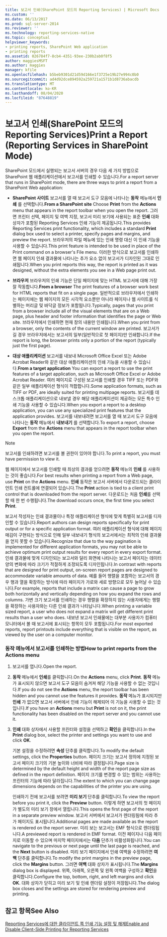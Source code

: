 ```yaml
---
title: 보고서 인쇄(SharePoint 모드의 Reporting Services) | Microsoft Docs
ms.custom: ''
ms.date: 06/13/2017
ms.prod: sql-server-2014
ms.reviewer: ''
ms.technology: reporting-services-native
ms.topic: conceptual
helpviewer_keywords:
- printing reports, SharePoint Web application
- printing reports
ms.assetid: 026784f7-8cb4-4351-93ee-230b2ab0f8f5
author: maggiesMSFT
ms.author: maggies
manager: kfile
ms.openlocfilehash: b5beb9301d21d59d166e1f3725e19b27e994c0b0
ms.sourcegitcommit: ad4d92dce894592a259721a1571b1d8736abacdb
ms.translationtype: MT
ms.contentlocale: ko-KR
ms.lasthandoff: 08/04/2020
ms.locfileid: "87648819"
---
```

# <a name="print-a-report-reporting-services-in-sharepoint-mode"></a><span data-ttu-id="e197d-102">보고서 인쇄(SharePoint 모드의 Reporting Services)</span><span class="sxs-lookup"><span data-stu-id="e197d-102">Print a Report (Reporting Services in SharePoint Mode)</span></span>
  <span data-ttu-id="e197d-103">SharePoint 모드에서 실행되는 보고서 서버의 경우 다음 세 가지 방법으로 SharePoint 웹 애플리케이션에서 보고서를 인쇄할 수 있습니다.</span><span class="sxs-lookup"><span data-stu-id="e197d-103">For a report server that runs in SharePoint mode, there are three ways to print a report from a SharePoint Web application:</span></span>  
  
-   <span data-ttu-id="e197d-104">**SharePoint 사이트** 보고서를 열 때 보고서 도구 모음에 나타나는 **동작** 메뉴에서 **인쇄** 를 선택합니다.</span><span class="sxs-lookup"><span data-stu-id="e197d-104">**From a SharePoint site** Choose **Print** from the **Actions** menu that appears in the report toolbar when you open the report.</span></span> <span data-ttu-id="e197d-105">그러면 프린터 선택, 페이지 및 여백 지정, 보고서 미리 보기에 사용되는 표준 **인쇄** 대화 상자가 포함된 Reporting Services 인쇄 기능이 제공됩니다.</span><span class="sxs-lookup"><span data-stu-id="e197d-105">This provides Reporting Services print functionality, which includes a standard **Print** dialog box used to select a printer, specify pages and margins, and preview the report.</span></span> <span data-ttu-id="e197d-106">브라우저의 파일 메뉴에 있는 인쇄 명령 대신 이 인쇄 기능을 사용할 수 있습니다.</span><span class="sxs-lookup"><span data-stu-id="e197d-106">This print feature is intended to be used in place of the Print command on a browser's File menu.</span></span> <span data-ttu-id="e197d-107">이러한 방식으로 보고서를 인쇄하면 웹 페이지 인쇄 결과물에 나타나는 추가 요소 없이 보고서가 디자인된 그대로 인쇄됩니다.</span><span class="sxs-lookup"><span data-stu-id="e197d-107">When you print reports this way, the report is printed as it was designed, without the extra elements you see in a Web page print out.</span></span>  
  
-   <span data-ttu-id="e197d-108">**브라우저** 브라우저의 인쇄 기능은 단일 페이지에 맞는 HTML 보고서에 대해 가장 잘 작동합니다.</span><span class="sxs-lookup"><span data-stu-id="e197d-108">**From a browser** The print features of a browser work best for HTML reports that fit on a single page.</span></span> <span data-ttu-id="e197d-109">일반적으로 브라우저에서 인쇄하는 페이지에는 웹 페이지의 모든 시각적 요소뿐만 아니라 페이지나 웹 사이트를 식별하는 머리글 및 바닥글 정보가 포함됩니다.</span><span class="sxs-lookup"><span data-stu-id="e197d-109">Typically, pages that you print from a browser include all of the visual elements that are on a Web page, plus header and footer information that identifies the page or Web site.</span></span> <span data-ttu-id="e197d-110">브라우저에서 인쇄하면 현재 창의 내용만 인쇄됩니다.</span><span class="sxs-lookup"><span data-stu-id="e197d-110">When you print from a browser, only the contents of the current window are printed.</span></span> <span data-ttu-id="e197d-111">보고서가 길 경우 브라우저에서는 보고서의 일부(일반적으로 첫 페이지)만 인쇄합니다.</span><span class="sxs-lookup"><span data-stu-id="e197d-111">If the report is long, the browser prints only a portion of the report (typically just the first page).</span></span>  
  
-   <span data-ttu-id="e197d-112">**대상 애플리케이션** 보고서를 내보내 Microsoft Office Excel 또는 Adobe Acrobat Reader와 같은 대상 애플리케이션의 인쇄 기능을 사용할 수 있습니다.</span><span class="sxs-lookup"><span data-stu-id="e197d-112">**From a target application** You can export a report to use the print features of a target application, such as Microsoft Office Excel or Adobe Acrobat Reader.</span></span> <span data-ttu-id="e197d-113">여러 페이지로 구성된 보고서를 인쇄할 경우 TIFF 또는 PDF와 같은 일부 애플리케이션 형식이 적합합니다.</span><span class="sxs-lookup"><span data-stu-id="e197d-113">Some application formats, such as TIFF or PDF, are ideally suited for printing multipage reports.</span></span> <span data-ttu-id="e197d-114">보고서를 데스크톱 애플리케이션으로 내보낼 경우 해당 애플리케이션이 제공하는 모든 특수 인쇄 기능을 사용할 수 있습니다.</span><span class="sxs-lookup"><span data-stu-id="e197d-114">When you export a report to a desktop application, you can use any specialized print features that the application provides.</span></span> <span data-ttu-id="e197d-115">보고서를 내보내려면 보고서를 열 때 보고서 도구 모음에 나타나는 **동작** 메뉴에서 **내보내기** 를 선택합니다.</span><span class="sxs-lookup"><span data-stu-id="e197d-115">To export a report, choose **Export** from the **Actions** menu that appears in the report toolbar when you open the report.</span></span>  
  
> [!NOTE]  
>  <span data-ttu-id="e197d-116">보고서를 인쇄하려면 보고서를 볼 권한이 있어야 합니다.</span><span class="sxs-lookup"><span data-stu-id="e197d-116">To print a report, you must have permission to view it.</span></span>  
  
 <span data-ttu-id="e197d-117">웹 페이지에서 보고서를 인쇄할 때 최상의 결과를 얻으려면 **동작** 메뉴의 **인쇄** 를 사용하는 것이 좋습니다.</span><span class="sxs-lookup"><span data-stu-id="e197d-117">For best results when printing a report from a Web page, use **Print** on the **Actions** menu.</span></span> <span data-ttu-id="e197d-118">**인쇄** 동작은 보고서 서버에서 다운로드되는 클라이언트 인쇄 컨트롤에 연결되어 있습니다.</span><span class="sxs-lookup"><span data-stu-id="e197d-118">The **Print** action is tied to a client print control that is downloaded from the report server.</span></span> <span data-ttu-id="e197d-119">다운로드는 처음 **인쇄**를 선택할 때 한 번 수행됩니다.</span><span class="sxs-lookup"><span data-stu-id="e197d-119">The download occurs once, the first time you select **Print**.</span></span>  
  
 <span data-ttu-id="e197d-120">보고서 작성자는 인쇄 결과물이나 특정 애플리케이션 형식에 맞게 특별히 보고서를 디자인할 수 있습니다.</span><span class="sxs-lookup"><span data-stu-id="e197d-120">Report authors can design reports specifically for print output or for a specific application format.</span></span> <span data-ttu-id="e197d-121">여러 애플리케이션 형식에 대해 페이지 매김이 구현되는 방식으로 인해 일부 내보내기 형식의 보고서에서는 최적의 인쇄 결과물을 얻지 못할 수 있습니다.</span><span class="sxs-lookup"><span data-stu-id="e197d-121">Recognize that due to the way pagination is implemented for different application formats, you may not be able to achieve optimum print output results for every report in every export format.</span></span> <span data-ttu-id="e197d-122">인쇄 결과물에 맞게 디자인되는 보고서와 달리 화면에 나타나는 보고서 페이지는 데이터 양의 변화에 따라 크기가 적절하게 조정되도록 디자인됩니다.</span><span class="sxs-lookup"><span data-stu-id="e197d-122">In contrast with reports that are designed for print output, on-screen report pages are designed to accommodate variable amounts of data.</span></span> <span data-ttu-id="e197d-123">예를 들어 행렬을 포함하는 보고서의 경우 행과 열을 확장하는 방식에 따라 페이지가 가로와 세로 방향으로 모두 늘어날 수 있습니다.</span><span class="sxs-lookup"><span data-stu-id="e197d-123">For example, reports that include a matrix can cause a page to grow both horizontally and vertically depending on how you expand the rows and columns.</span></span> <span data-ttu-id="e197d-124">가변 크기 보고서를 인쇄하는 경우 행렬을 확장하지 않는 사용자에게는 행렬을 확장하는 사용자와는 다른 인쇄 결과가 나타납니다.</span><span class="sxs-lookup"><span data-stu-id="e197d-124">When printing a variable sized report, a user who does not expand a matrix will get different print results than a user who does.</span></span> <span data-ttu-id="e197d-125">내보낸 보고서 인쇄물에는 대부분 사용자가 컴퓨터 모니터에서 볼 때 보고서에 표시되는 항목이 모두 포함됩니다.</span><span class="sxs-lookup"><span data-stu-id="e197d-125">For most exported reports, report printouts include everything that is visible on the report, as viewed by the user on a computer monitor.</span></span>  
  
### <a name="how-to-print-reports-from-the-actions-menu"></a><span data-ttu-id="e197d-126">동작 메뉴에서 보고서를 인쇄하는 방법</span><span class="sxs-lookup"><span data-stu-id="e197d-126">How to print reports from the Actions menu</span></span>  
  
1.  <span data-ttu-id="e197d-127">보고서를 엽니다.</span><span class="sxs-lookup"><span data-stu-id="e197d-127">Open the report.</span></span>  
  
2.  <span data-ttu-id="e197d-128">**동작** 메뉴에서 **인쇄**를 클릭합니다.</span><span class="sxs-lookup"><span data-stu-id="e197d-128">On the **Actions** menu, click **Print**.</span></span> <span data-ttu-id="e197d-129">**동작** 메뉴가 표시되지 않으면 보고서 도구 모음이 숨겨져 해당 기능을 사용할 수 없는 것입니다.</span><span class="sxs-lookup"><span data-stu-id="e197d-129">If you do not see the **Actions** menu, the report toolbar has been hidden and you cannot use the features it provides.</span></span> <span data-ttu-id="e197d-130">**동작** 메뉴가 표시되지만 **인쇄** 가 없으면 보고서 서버에서 인쇄 기능이 해제되어 이 기능을 사용할 수 없는 것입니다.</span><span class="sxs-lookup"><span data-stu-id="e197d-130">If you have an **Actions** menu but **Print** is not on it, the print functionality has been disabled on the report server and you cannot use it.</span></span>  
  
3.  <span data-ttu-id="e197d-131">**인쇄** 대화 상자에서 사용할 프린터와 설정을 선택하고 **확인**을 클릭합니다.</span><span class="sxs-lookup"><span data-stu-id="e197d-131">In the **Print** dialog box, select the printer and settings you want to use and click **OK**.</span></span>  
  
     <span data-ttu-id="e197d-132">기본 설정을 수정하려면 **속성** 단추를 클릭합니다.</span><span class="sxs-lookup"><span data-stu-id="e197d-132">To modify the default settings, click the **Properties** button.</span></span> <span data-ttu-id="e197d-133">페이지 크기는 보고서 정의에 지정된 보고서 페이지 크기의 기본 높이와 너비에 따라 결정됩니다.</span><span class="sxs-lookup"><span data-stu-id="e197d-133">Page size is determined by the default height and width of the report page size as defined in the report definition.</span></span> <span data-ttu-id="e197d-134">페이지 크기를 변경할 수 있는 범위는 사용하는 프린터의 기능에 따라 달라집니다.</span><span class="sxs-lookup"><span data-stu-id="e197d-134">The extent to which you can change page dimensions depends on the capabilities of the printer you are using.</span></span>  
  
     <span data-ttu-id="e197d-135">인쇄하기 전에 보고서를 보려면 **미리 보기** 단추를 클릭합니다.</span><span class="sxs-lookup"><span data-stu-id="e197d-135">To view the report before you print it, click the **Preview** button.</span></span> <span data-ttu-id="e197d-136">이렇게 하면 보고서의 첫 페이지가 별도의 미리 보기 창에서 열립니다.</span><span class="sxs-lookup"><span data-stu-id="e197d-136">This opens the first page of the report in a separate preview window.</span></span> <span data-ttu-id="e197d-137">보고서 서버에서 보고서가 렌더링됨에 따라 추가 페이지도 표시됩니다.</span><span class="sxs-lookup"><span data-stu-id="e197d-137">Additional pages are made available as the report is rendered on the report server.</span></span> <span data-ttu-id="e197d-138">미리 보는 보고서는 EMF 형식으로 렌더링됩니다.</span><span class="sxs-lookup"><span data-stu-id="e197d-138">A previewed report is rendered in EMF format.</span></span> <span data-ttu-id="e197d-139">이전 페이지나 다음 페이지로 이동할 수 있으며 마지막 페이지에서는 **다음** 단추가 비활성화됩니다.</span><span class="sxs-lookup"><span data-stu-id="e197d-139">You can navigate to the previous or next page until the last page is reached, and the **Next** button is disabled.</span></span> <span data-ttu-id="e197d-140">미리 보기 페이지에서 인쇄 여백을 수정하려면 **여백** 단추를 클릭합니다.</span><span class="sxs-lookup"><span data-stu-id="e197d-140">To modify the print margins in the preview page, click the **Margins** button.</span></span> <span data-ttu-id="e197d-141">그러면 **여백** 대화 상자가 표시됩니다.</span><span class="sxs-lookup"><span data-stu-id="e197d-141">The **Margins** dialog box is displayed.</span></span> <span data-ttu-id="e197d-142">위쪽, 아래쪽, 오른쪽 및 왼쪽 여백을 구성하고 **확인**을 클릭합니다.</span><span class="sxs-lookup"><span data-stu-id="e197d-142">Configure the top, bottom, right, and left margins and click **OK**.</span></span> <span data-ttu-id="e197d-143">대화 상자가 닫히고 미리 보기 및 인쇄 렌더링 설정이 저장됩니다.</span><span class="sxs-lookup"><span data-stu-id="e197d-143">The dialog box closes and the settings are stored for rendering preview and printing.</span></span>  
  
## <a name="see-also"></a><span data-ttu-id="e197d-144">참고 항목</span><span class="sxs-lookup"><span data-stu-id="e197d-144">See Also</span></span>  
 [<span data-ttu-id="e197d-145">Reporting Services에 대한 클라이언트 쪽 인쇄 기능 설정 및 해제</span><span class="sxs-lookup"><span data-stu-id="e197d-145">Enable and Disable Client-Side Printing for Reporting Services</span></span>](../report-server/enable-and-disable-client-side-printing-for-reporting-services.md)  
  
  
